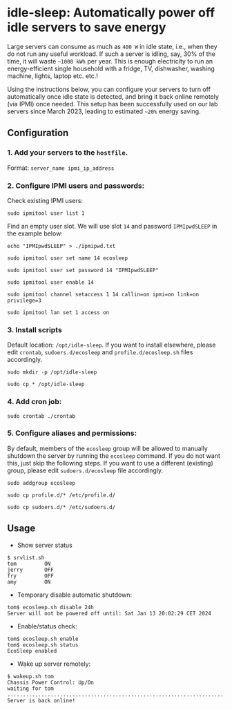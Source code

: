# idle-sleep: Automatically power off idle servers to save energy

Large servers can consume as much as `400 W` in idle state, i.e., when they do not run any useful workload. If such a server is idling, say, 30% of the time, it will waste `~1000 kWh` per year.
This is enough electricity to run an energy-efficient single household with a fridge, TV, dishwasher, washing machine, lights, laptop etc. etc.!

Using the instructions below, you can configure your servers to turn off automatically once idle state is detected, and bring it back online remotely (via IPMI) once needed.
This setup has been successfully used on our lab servers since March 2023, leading to estimated `~20%` energy saving. 

## Configuration

### 1. Add your servers to the `hostfile`. 
Format: `server_name ipmi_ip_address`

### 2. Configure IPMI users and passwords:
Check existing IPMI users:
```
sudo ipmitool user list 1
```
Find an empty user slot. We will use slot `14` and password `IPMIpwdSLEEP` in the example below: 
```
echo "IPMIpwdSLEEP" > ./ipmipwd.txt

sudo ipmitool user set name 14 ecosleep

sudo ipmitool user set password 14 "IPMIpwdSLEEP"

sudo ipmitool user enable 14

sudo ipmitool channel setaccess 1 14 callin=on ipmi=on link=on privilege=3

sudo ipmitool lan set 1 access on
```

### 3. Install scripts
Default location: `/opt/idle-sleep`. If you want to install elsewhere, please edit `crontab`, `sudoers.d/ecosleep` and `profile.d/ecosleep.sh` files accordingly. 

```
sudo mkdir -p /opt/idle-sleep

sudo cp * /opt/idle-sleep
```


### 4. Add cron job:

```
sudo crontab ./crontab
```

### 5. Configure aliases and permissions:
By default, members of the `ecosleep` group will be allowed to manually shutdown the server by running the `ecosleep` command.
If you do not want this, just skip the following steps.
If you want to use a different (existing) group, please edit `sudoers.d/ecosleep` file accordingly.

```
sudo addgroup ecosleep

sudo cp profile.d/* /etc/profile.d/

sudo cp sudoers.d/* /etc/sudoers.d/
```

## Usage

* Show server status

```
$ srvlist.sh 
tom         ON
jerry       OFF
fry         OFF
amy         ON
```

* Temporary disable automatic shutdown:

```
tom$ ecosleep.sh disable 24h
Server will not be powered off until: Sat Jan 13 20:02:29 CET 2024
```

* Enable/status check:

```
tom$ ecosleep.sh enable
tom$ ecosleep.sh status
EcoSleep enabled
```

* Wake up server remotely:

```
$ wakeup.sh tom
Chassis Power Control: Up/On
waiting for tom ................................................................................................
Server is back online!
```
